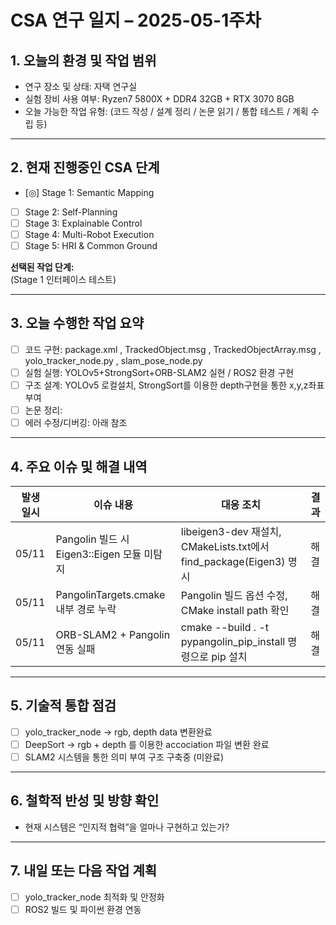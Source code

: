# CSA 연구 일지 – 2025-05-1주차

## 1. 오늘의 환경 및 작업 범위
- 연구 장소 및 상태: 자택 연구실
- 실험 장비 사용 여부: Ryzen7 5800X + DDR4 32GB + RTX 3070 8GB
- 오늘 가능한 작업 유형: (코드 작성 / 설계 정리 / 논문 읽기 / 통합 테스트 / 계획 수립 등)

---

## 2. 현재 진행중인 CSA 단계
- [◎] Stage 1: Semantic Mapping
- [ ] Stage 2: Self-Planning
- [ ] Stage 3: Explainable Control
- [ ] Stage 4: Multi-Robot Execution
- [ ] Stage 5: HRI & Common Ground

**선택된 작업 단계:**  
(Stage 1 인터페이스 테스트)

---

## 3. 오늘 수행한 작업 요약
- [ ] 코드 구현: package.xml , TrackedObject.msg , TrackedObjectArray.msg , yolo_tracker_node.py , slam_pose_node.py 
- [ ] 실험 실행: YOLOv5+StrongSort+ORB-SLAM2 실현 / ROS2 환경 구현
- [ ] 구조 설계: YOLOv5 로컬설치, StrongSort를 이용한 depth구현을 통한 x,y,z좌표 부여
- [ ] 논문 정리: 
- [ ] 에러 수정/디버깅: 아래 참조

---

## 4. 주요 이슈 및 해결 내역

| 발생 일시 | 이슈 내용 | 대응 조치 | 결과 |
|-----------|-----------|-----------|------|
| 05/11     | Pangolin 빌드 시 Eigen3::Eigen 모듈 미탐지 | libeigen3-dev 재설치, CMakeLists.txt에서 find_package(Eigen3) 명시 | 해결 |
| 05/11     | PangolinTargets.cmake 내부 경로 누락 | Pangolin 빌드 옵션 수정, CMake install path 확인 | 해결 |
| 05/11     | ORB-SLAM2 + Pangolin 연동 실패 | cmake --build . -t pypangolin_pip_install 명령으로 pip 설치 | 해결 |

---

## 5. 기술적 통합 점검
- [ ] yolo_tracker_node → rgb, depth data 변환완료
- [ ] DeepSort → rgb + depth 를 이용한  accociation 파일 변환 완료
- [ ] SLAM2 시스템을 통한 의미 부여 구조 구축중 (미완료)

---

## 6. 철학적 반성 및 방향 확인
- 현재 시스템은 “인지적 협력”을 얼마나 구현하고 있는가?

---

## 7. 내일 또는 다음 작업 계획
- [ ] yolo_tracker_node 최적화 및 안정화
- [ ] ROS2 빌드 및 파이썬 환경 연동
